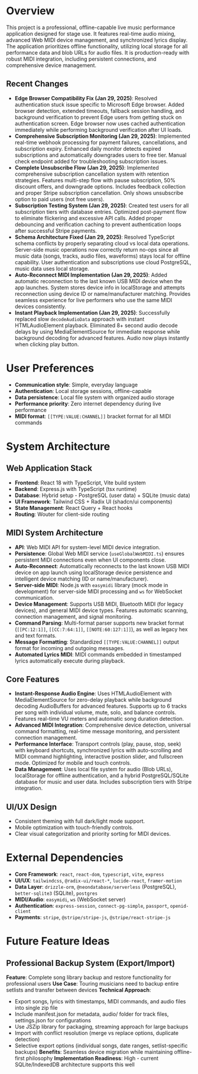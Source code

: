 # Overview
This project is a professional, offline-capable live music performance application designed for stage use. It features real-time audio mixing, advanced Web MIDI device management, and synchronized lyrics display. The application prioritizes offline functionality, utilizing local storage for all performance data and blob URLs for audio files. It is production-ready with robust MIDI integration, including persistent connections, and comprehensive device management.

## Recent Changes
- **Edge Browser Compatibility Fix (Jan 29, 2025)**: Resolved authentication stuck issue specific to Microsoft Edge browser. Added browser detection, extended timeouts, fallback session handling, and background verification to prevent Edge users from getting stuck on authentication screen. Edge browser now uses cached authentication immediately while performing background verification after UI loads.
- **Comprehensive Subscription Monitoring (Jan 29, 2025)**: Implemented real-time webhook processing for payment failures, cancellations, and subscription expiry. Enhanced daily monitor detects expired subscriptions and automatically downgrades users to free tier. Manual check endpoint added for troubleshooting subscription issues.
- **Complete Unsubscribe Flow (Jan 29, 2025)**: Implemented comprehensive subscription cancellation system with retention strategies. Features multi-step flow with pause subscription, 50% discount offers, and downgrade options. Includes feedback collection and proper Stripe subscription cancellation. Only shows unsubscribe option to paid users (not free users).
- **Subscription Testing System (Jan 29, 2025)**: Created test users for all subscription tiers with database entries. Optimized post-payment flow to eliminate flickering and excessive API calls. Added proper debouncing and verification caching to prevent authentication loops after successful Stripe payments.
- **Schema Architecture Fixed (Jan 29, 2025)**: Resolved TypeScript schema conflicts by properly separating cloud vs local data operations. Server-side music operations now correctly return no-ops since all music data (songs, tracks, audio files, waveforms) stays local for offline capability. User authentication and subscriptions use cloud PostgreSQL, music data uses local storage.
- **Auto-Reconnect MIDI Implementation (Jan 29, 2025)**: Added automatic reconnection to the last known USB MIDI device when the app launches. System stores device info in localStorage and attempts reconnection using device ID or name/manufacturer matching. Provides seamless experience for live performers who use the same MIDI devices consistently.
- **Instant Playback Implementation (Jan 29, 2025)**: Successfully replaced slow `decodeAudioData` approach with instant HTMLAudioElement playback. Eliminated 8+ second audio decode delays by using MediaElementSource for immediate response while background decoding for advanced features. Audio now plays instantly when clicking play button.

# User Preferences
- **Communication style**: Simple, everyday language
- **Authentication**: Local storage sessions, offline-capable
- **Data persistence**: Local file system with organized audio storage
- **Performance priority**: Zero internet dependency during live performance
- **MIDI format**: `[[TYPE:VALUE:CHANNEL]]` bracket format for all MIDI commands

# System Architecture

## Web Application Stack
- **Frontend**: React 18 with TypeScript, Vite build system
- **Backend**: Express.js with TypeScript (tsx runtime)
- **Database**: Hybrid setup - PostgreSQL (user data) + SQLite (music data)
- **UI Framework**: Tailwind CSS + Radix UI (shadcn/ui components)
- **State Management**: React Query + React hooks
- **Routing**: Wouter for client-side routing

## MIDI System Architecture
- **API**: Web MIDI API for system-level MIDI device integration.
- **Persistence**: Global Web MIDI service (`useGlobalWebMIDI.ts`) ensures persistent MIDI connections even when UI components close.
- **Auto-Reconnect**: Automatically reconnects to the last known USB MIDI device on app launch using localStorage device persistence and intelligent device matching (ID or name/manufacturer).
- **Server-side MIDI**: Node.js with `easymidi` library (mock mode in development) for server-side MIDI processing and `ws` for WebSocket communication.
- **Device Management**: Supports USB MIDI, Bluetooth MIDI (for legacy devices), and general MIDI device types. Features automatic scanning, connection management, and signal monitoring.
- **Command Parsing**: Multi-format parser supports new bracket format (`[[PC:12:1]]`, `[[CC:7:64:1]]`, `[[NOTE:60:127:1]]`), as well as legacy hex and text formats.
- **Message Formatting**: Standardized `[[TYPE:VALUE:CHANNEL]]` output format for incoming and outgoing messages.
- **Automated Lyrics MIDI**: MIDI commands embedded in timestamped lyrics automatically execute during playback.

## Core Features
- **Instant-Response Audio Engine**: Uses HTMLAudioElement with MediaElementSource for zero-delay playback while background decoding AudioBuffers for advanced features. Supports up to 6 tracks per song with individual volume, mute, solo, and balance controls. Features real-time VU meters and automatic song duration detection.
- **Advanced MIDI Integration**: Comprehensive device detection, universal command formatting, real-time message monitoring, and persistent connection management.
- **Performance Interface**: Transport controls (play, pause, stop, seek) with keyboard shortcuts, synchronized lyrics with auto-scrolling and MIDI command highlighting, interactive position slider, and fullscreen mode. Optimized for mobile and touch controls.
- **Data Management**: Uses local file system for audio (Blob URLs), localStorage for offline authentication, and a hybrid PostgreSQL/SQLite database for music and user data. Includes subscription tiers with Stripe integration.

## UI/UX Design
- Consistent theming with full dark/light mode support.
- Mobile optimization with touch-friendly controls.
- Clear visual categorization and priority sorting for MIDI devices.

# External Dependencies
- **Core Framework**: `react`, `react-dom`, `typescript`, `vite`, `express`
- **UI/UX**: `tailwindcss`, `@radix-ui/react-*`, `lucide-react`, `framer-motion`
- **Data Layer**: `drizzle-orm`, `@neondatabase/serverless` (PostgreSQL), `better-sqlite3` (SQLite), `postgres`
- **MIDI/Audio**: `easymidi`, `ws` (WebSocket server)
- **Authentication**: `express-session`, `connect-pg-simple`, `passport`, `openid-client`
- **Payments**: `stripe`, `@stripe/stripe-js`, `@stripe/react-stripe-js`

# Future Feature Ideas

## Professional Backup System (Export/Import)
**Feature**: Complete song library backup and restore functionality for professional users
**Use Case**: Touring musicians need to backup entire setlists and transfer between devices
**Technical Approach**:
- Export songs, lyrics with timestamps, MIDI commands, and audio files into single zip file
- Include manifest.json for metadata, audio/ folder for track files, settings.json for configurations
- Use JSZip library for packaging, streaming approach for large backups
- Import with conflict resolution (merge vs replace options, duplicate detection)
- Selective export options (individual songs, date ranges, setlist-specific backups)
**Benefits**: Seamless device migration while maintaining offline-first philosophy
**Implementation Readiness**: High - current SQLite/IndexedDB architecture supports this well